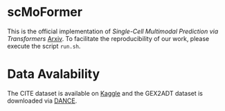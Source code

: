 # scMoFormer

This is the official implementation of *Single-Cell Multimodal Prediction via Transformers* [Arxiv](https://arxiv.org/abs/2303.00233). To facilitate the reproducibility of our work, please execute the script `run.sh`.

# Data Avalability

The CITE dataset is available on [Kaggle](https://www.kaggle.com/competitions/open-problems-multimodal/) and the GEX2ADT dataset is downloaded via [DANCE](https://github.com/OmicsML/dance).